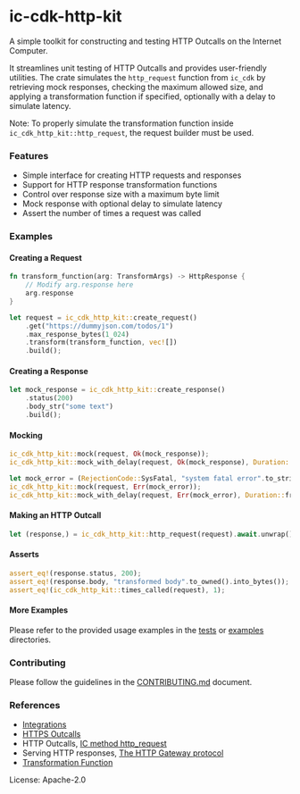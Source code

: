 # ic-cdk-http-kit

A simple toolkit for constructing and testing HTTP Outcalls on the Internet Computer.

It streamlines unit testing of HTTP Outcalls and provides user-friendly utilities.
The crate simulates the `http_request` function from `ic_cdk` by retrieving mock responses, checking the maximum allowed size, and applying a transformation function if specified, optionally with a delay to simulate latency.

Note: To properly simulate the transformation function inside `ic_cdk_http_kit::http_request`, the request builder must be used.

### Features

- Simple interface for creating HTTP requests and responses
- Support for HTTP response transformation functions
- Control over response size with a maximum byte limit
- Mock response with optional delay to simulate latency
- Assert the number of times a request was called

### Examples

#### Creating a Request

```rust
fn transform_function(arg: TransformArgs) -> HttpResponse {
    // Modify arg.response here
    arg.response
}

let request = ic_cdk_http_kit::create_request()
    .get("https://dummyjson.com/todos/1")
    .max_response_bytes(1_024)
    .transform(transform_function, vec![])
    .build();
```

#### Creating a Response

```rust
let mock_response = ic_cdk_http_kit::create_response()
    .status(200)
    .body_str("some text")
    .build();
```

#### Mocking

```rust
ic_cdk_http_kit::mock(request, Ok(mock_response));
ic_cdk_http_kit::mock_with_delay(request, Ok(mock_response), Duration::from_sec(2));

let mock_error = (RejectionCode::SysFatal, "system fatal error".to_string());
ic_cdk_http_kit::mock(request, Err(mock_error));
ic_cdk_http_kit::mock_with_delay(request, Err(mock_error), Duration::from_sec(2));
```

#### Making an HTTP Outcall

```rust
let (response,) = ic_cdk_http_kit::http_request(request).await.unwrap();
```

#### Asserts

```rust
assert_eq!(response.status, 200);
assert_eq!(response.body, "transformed body".to_owned().into_bytes());
assert_eq!(ic_cdk_http_kit::times_called(request), 1);
```

#### More Examples

Please refer to the provided usage examples in the [tests](./tests) or [examples](./examples) directories.

### Contributing

Please follow the guidelines in the [CONTRIBUTING.md](.github/CONTRIBUTING.md) document.

### References

- [Integrations](https://internetcomputer.org/docs/current/developer-docs/integrations/)
- [HTTPS Outcalls](https://internetcomputer.org/docs/current/developer-docs/integrations/http_requests/)
- HTTP Outcalls, [IC method http_request](https://internetcomputer.org/docs/current/references/ic-interface-spec#ic-http_request)
- Serving HTTP responses, [The HTTP Gateway protocol](https://internetcomputer.org/docs/current/references/ic-interface-spec#http-gateway)
- [Transformation Function](https://internetcomputer.org/docs/current/developer-docs/integrations/http_requests/http_requests-how-it-works#transformation-function)


License: Apache-2.0
